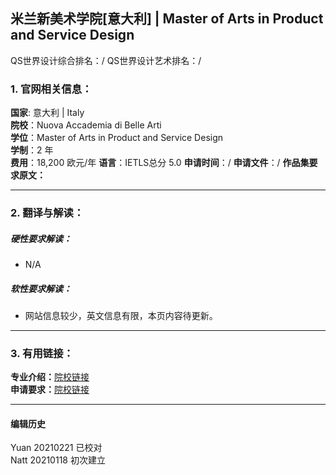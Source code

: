## 米兰新美术学院[意大利] | Master of Arts in Product and Service Design

QS世界设计综合排名：/
QS世界设计艺术排名：/


### 1. 官网相关信息：

**国家**: 意大利 | Italy  
**院校**：Nuova Accademia di Belle Arti  
**学位**：Master of Arts in Product and Service Design   
**学制**：2 年  
**费用**：18,200 欧元/年
**语言**：IETLS总分 5.0
**申请时间**：/
**申请文件**：/
**作品集要求原文：**   




---


### 2. 翻译与解读：

##### 硬性要求解读：
- N/A


##### 软性要求解读：
- 网站信息较少，英文信息有限，本页内容待更新。



---


### 3. 有用链接：

**专业介绍：**[院校链接](https://www.naba.it/en/postgraduate/product-and-service-design-courses)  
**申请要求：**[院校链接](https://www.naba.it/en/postgraduate-application/entry-requirements)  

---


#### 编辑历史
Yuan 20210221 已校对  
Natt 20210118 初次建立  
